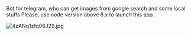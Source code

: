 Bot for telegram, who can get images from google search and some local stuffs
Please, use node version above 8.x to launch this app.

![4zANq1zfq06J29.jpg](https://bitbucket.org/repo/rzr4zd/images/2727664699-4zANq1zfq06J29.jpg)
